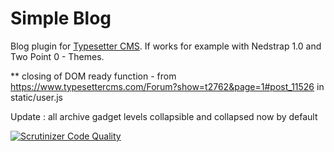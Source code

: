 # Simple Blog
Blog plugin for [Typesetter CMS](https://github.com/Typesetter/Typesetter). If works for example with Nedstrap 1.0 and Two Point 0 - Themes.

** closing of DOM ready function - from https://www.typesettercms.com/Forum?show=t2762&page=1#post_11526  in static/user.js

Update : all archive gadget levels collapsible and collapsed now by default

[![Scrutinizer Code Quality](https://scrutinizer-ci.com/g/Typesetter/Simple-Blog/badges/quality-score.png?b=master)](https://scrutinizer-ci.com/g/Typesetter/Simple-Blog/?branch=master)

